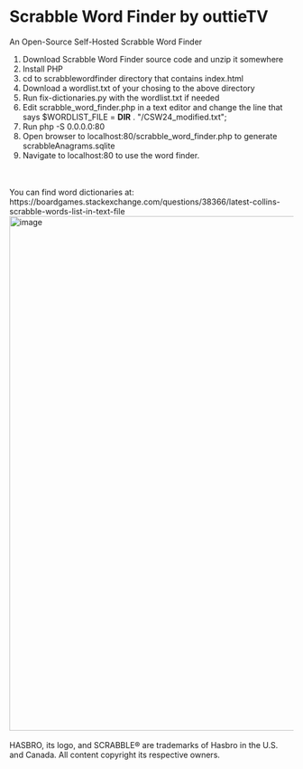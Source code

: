 # Scrabble Word Finder by outtieTV
An Open-Source Self-Hosted Scrabble Word Finder<br />
1. Download Scrabble Word Finder source code and unzip it somewhere
2. Install PHP
3. cd to scrabblewordfinder directory that contains index.html
4. Download a wordlist.txt of your chosing to the above directory
5. Run fix-dictionaries.py with the wordlist.txt if needed
6. Edit scrabble_word_finder.php in a text editor and change the line that says $WORDLIST_FILE = __DIR__ . "/CSW24_modified.txt";
7. Run php -S 0.0.0.0:80
8. Open browser to localhost:80/scrabble_word_finder.php to generate scrabbleAnagrams.sqlite
9. Navigate to localhost:80 to use the word finder.
<br />
<br />
You can find word dictionaries at: https://boardgames.stackexchange.com/questions/38366/latest-collins-scrabble-words-list-in-text-file
<img width="1920" height="910" alt="image" src="https://github.com/user-attachments/assets/d72c71c9-d0ae-41b1-8235-10f8ef577551" />
<br />
<br />
HASBRO, its logo, and SCRABBLE® are trademarks of Hasbro in the U.S. and Canada. All content copyright its respective owners.
